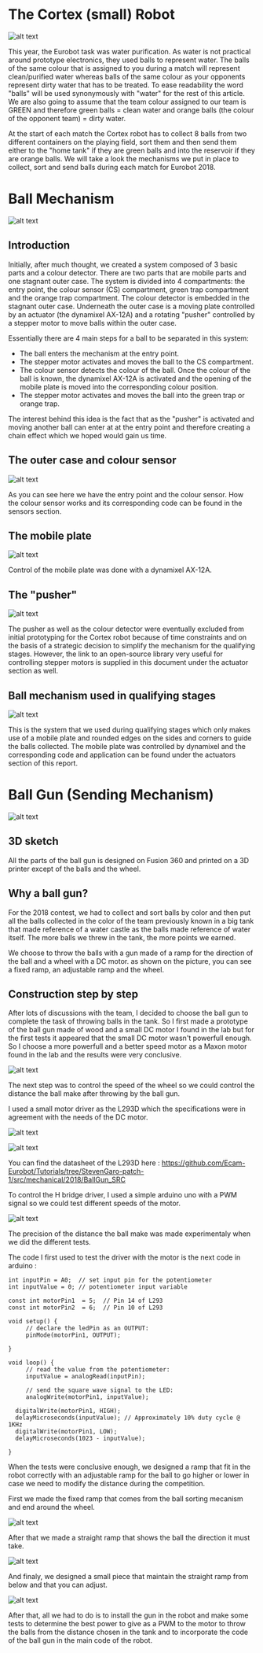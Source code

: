 # The Cortex (small) Robot

![alt text](mechanical/2018/BallGun_SRC/Cortex.png ) 

This year, the Eurobot task was water purification. As water is not practical around prototype electronics, they used balls to represent water. The balls of the
same colour that is assigned to you during a match will represent clean/purified water whereas balls of the same colour as your opponents represent dirty water
that has to be treated. To ease readability the word "balls" will be used synonymously with "water" for the rest of this article. We are also going to assume that
the team colour assigned to our team is GREEN and therefore green balls = clean water and orange balls (the colour of the opponent team) = dirty water.

At the start of each match the Cortex robot has to collect 8 balls from two different containers on the playing field, sort them and then send them either to the
"home tank" if they are green balls and into the reservoir if they are orange balls. We will take a look the mechanisms we put in place to collect, sort and 
send balls during each match for Eurobot 2018.

# Ball Mechanism

![alt text](mechanical/2018/BallGun_SRC/BallSeparationMech.png )

## Introduction

Initially, after much thought, we created a system composed of 3 basic parts and a colour detector. There are two parts that are mobile parts and one stagnant outer
case. The system is divided into 4 compartments: the entry point, the colour sensor (CS) compartment, green trap compartment and the orange trap compartment.
The colour detector is embedded in the stagnant outer case. Underneath the outer case is a moving plate controlled by an actuator (the dynamixel AX-12A) and a
rotating "pusher" controlled by a stepper motor to move balls within the outer case.

Essentially there are 4 main steps for a ball to be separated in this system:

* The ball enters the mechanism at the entry point.
* The stepper motor activates and moves the ball to the CS compartment.
* The colour sensor detects the colour of the ball. Once  the colour of the ball is known, the dynamixel AX-12A is activated and the opening of the mobile plate
is moved into the corresponding colour position.
* The stepper motor activates and moves the ball into the green trap or orange trap.

The interest behind this idea is the fact that as the "pusher" is activated and moving another ball can enter at at the entry point and therefore creating a chain
effect which we hoped would gain us time. 


## The outer case and colour sensor

![alt text](mechanical/2018/BallGun_SRC/OuterCase.png )

As you can see here we have the entry point and the colour sensor. How the colour sensor works and its corresponding code can be found in the sensors section.

## The mobile plate

![alt text](mechanical/2018/BallGun_SRC/Purifier.png )

Control of the mobile plate was done with a dynamixel AX-12A. 

## The "pusher"

![alt text](mechanical/2018/BallGun_SRC/Pusher.png )

The pusher as well as the colour detector were eventually excluded from initial prototyping for the Cortex robot because of time constraints and on the basis 
of a strategic decision to simplify the mechanism for the qualifying stages. However, the link to an open-source library very useful for controlling stepper motors 
is supplied in this document under the actuator section as well.

## Ball mechanism used in qualifying stages

![alt text](mechanical/2018/BallGun_SRC/Separation.png )

This is the system that we used during qualifying stages which only makes use of a mobile plate and rounded edges on the sides and corners
to guide the balls collected. The mobile plate was controlled by dynamixel and the corresponding code and application can be found under the 
actuators section of this report.

# Ball Gun (Sending Mechanism)

![alt text](mechanical/2018/BallGun_SRC/BallGun3D.png )

## 3D sketch

All the parts of the ball gun is designed on Fusion 360 and printed on a 3D printer except of the balls and the wheel.

## Why a ball gun?

For the 2018 contest, we had to collect and sort balls by color and then put all the balls collected in the color of the team previously known in a big tank that made reference of a water castle as the balls made reference of water itself. The more balls we threw in the tank, the more points we earned.

We choose to throw the balls with a gun made of a ramp for the direction of the ball and a wheel with a DC motor. as shown on the picture, you can see a fixed ramp, an adjustable ramp and the wheel.

## Construction step by step

After lots of discussions with the team, I decided to choose the ball gun to complete the task of throwing balls in the tank. So I first made a prototype of the ball gun made of wood and a small DC motor I found in the lab but for the first tests it appeared that the small DC motor wasn't powerfull enough. So I choose a more powerfull and a better speed motor as a Maxon motor found in the lab and the results were very conclusive. 

![alt text](mechanical/2018/BallGun_SRC/BallGunPrototype.jpg )

The next step was to control the speed of the wheel so we could control the distance the ball make after throwing by the ball gun.

I used a small motor driver as the L293D which the specifications were in agreement with the needs of the DC motor. 

![alt text](mechanical/2018/BallGun_SRC/L293DAbsolute.png )

![alt text](mechanical/2018/BallGun_SRC/L293DRecommended.png )

You can find the datasheet of the L293D here : https://github.com/Ecam-Eurobot/Tutorials/tree/StevenGaro-patch-1/src/mechanical/2018/BallGun_SRC

To control the H bridge driver, I used a simple arduino uno with a PWM signal so we could test different speeds of the motor. 

![alt text](mechanical/2018/BallGun_SRC/SchemaBlock.png )

The precision of the distance the ball make was made experimentaly when we did the different tests.

The code I first used to test the driver with the motor is the next code in arduino :

```
int inputPin = A0;  // set input pin for the potentiometer
int inputValue = 0; // potentiometer input variable

const int motorPin1  = 5;  // Pin 14 of L293
const int motorPin2  = 6;  // Pin 10 of L293

void setup() {
     // declare the ledPin as an OUTPUT:
     pinMode(motorPin1, OUTPUT);
     
}

void loop() {
     // read the value from the potentiometer:
     inputValue = analogRead(inputPin);

     // send the square wave signal to the LED:
     analogWrite(motorPin1, inputValue);

  digitalWrite(motorPin1, HIGH);
  delayMicroseconds(inputValue); // Approximately 10% duty cycle @ 1KHz
  digitalWrite(motorPin1, LOW);
  delayMicroseconds(1023 - inputValue);
     
}
```
When the tests were conclusive enough, we designed a ramp that fit in the robot correctly with an adjustable ramp for the ball to go higher or lower in case we need to modify the distance during the competition.

First we made the fixed ramp that comes from the ball sorting mecanism and end around the wheel.

![alt text](mechanical/2018/BallGun_SRC/FixedRamp.png )

After that we made a straight ramp that shows the ball the direction it must take.

![alt text](mechanical/2018/BallGun_SRC/StraightRamp.png )

And finaly, we designed a small piece that maintain the straight ramp from below and that you can adjust.

![alt text](mechanical/2018/BallGun_SRC/PieceAdjust.png )

After that, all we had to do is to install the gun in the robot and make some tests to determine the best power to give as a PWM to the motor to throw the balls from the distance chosen in the tank and to incorporate the code of the ball gun in the main code of the robot.


